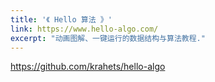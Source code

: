 ```yaml
---
title: '《 Hello 算法 》'
link: https://www.hello-algo.com/
excerpt: "动画图解、一键运行的数据结构与算法教程."
---
```


https://github.com/krahets/hello-algo

